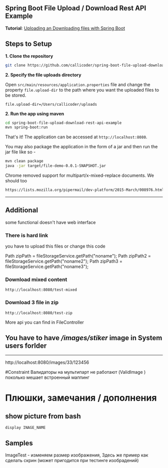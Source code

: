 ## Spring Boot File Upload / Download Rest API Example

**Tutorial**: [Uploading an Downloading files with Spring Boot](https://www.callicoder.com/spring-boot-file-upload-download-rest-api-example/)

## Steps to Setup

**1. Clone the repository** 

```bash
git clone https://github.com/callicoder/spring-boot-file-upload-download-rest-api-example.git
```

**2. Specify the file uploads directory**

Open `src/main/resources/application.properties` file and change the property `file.upload-dir` to the path where you want the uploaded files to be stored.

```
file.upload-dir=/Users/callicoder/uploads
```

**2. Run the app using maven**

```bash
cd spring-boot-file-upload-download-rest-api-example
mvn spring-boot:run
```

That's it! The application can be accessed at `http://localhost:8080`.

You may also package the application in the form of a jar and then run the jar file like so -

```bash
mvn clean package
java -jar target/file-demo-0.0.1-SNAPSHOT.jar
```

Chrome removed support for multipart/x-mixed-replace documents. We should too

```html
https://lists.mozilla.org/pipermail/dev-platform/2015-March/008976.html
```

---------------------------------
## Additional 
some functional doesn't have web interface 

### There is hard link 
you have to upload this files or change this code 

   Path zipPath = fileStorageService.getPath("noname");
        Path zipPath2 = fileStorageService.getPath("noname2");
        Path zipPath3 = fileStorageService.getPath("noname3");
        
### Download mixed content 
```http request
http://localhost:8080/test-mixed
```

### Download 3 file in zip  
```http request
http://localhost:8080/test-zip
```

More api you can find in FileController

## You have to have  */images/stiker* image in System users forlder 

----------------------
http://localhost:8080/images/33/123456

#Constraint 
Валидаторы на мультипарт не работают (ValidImage )
поколько мешает встроенный маппинг

# Плюшки, замечания / дополнения 
## show picture from bash 
```http request
display INAGE_NAME
```

## Samples 
ImageTest - изменяем размер изображения, Здесь же пример как сделать скрин (может пригодится при тестинге изобрадений)